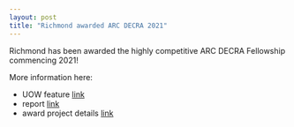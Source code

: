 ```yaml
---
layout: post
title: "Richmond awarded ARC DECRA 2021"
---
```


Richmond has been awarded the highly competitive ARC DECRA Fellowship commencing 2021! 

More information here:
* UOW feature [link](https://www.uow.edu.au/media/2020/early-career-researchers-awarded-26m-in-arc-funding.php)
* report [link](https://www.arc.gov.au/grants/grant-outcomes/selection-outcome-reports/selection-report-discovery-early-career-researcher-award-2021)
* award project details [link](https://rms.arc.gov.au/RMS/Report/Download/Report/a3f6be6e-33f7-4fb5-98a6-7526aaa184cf/219)

